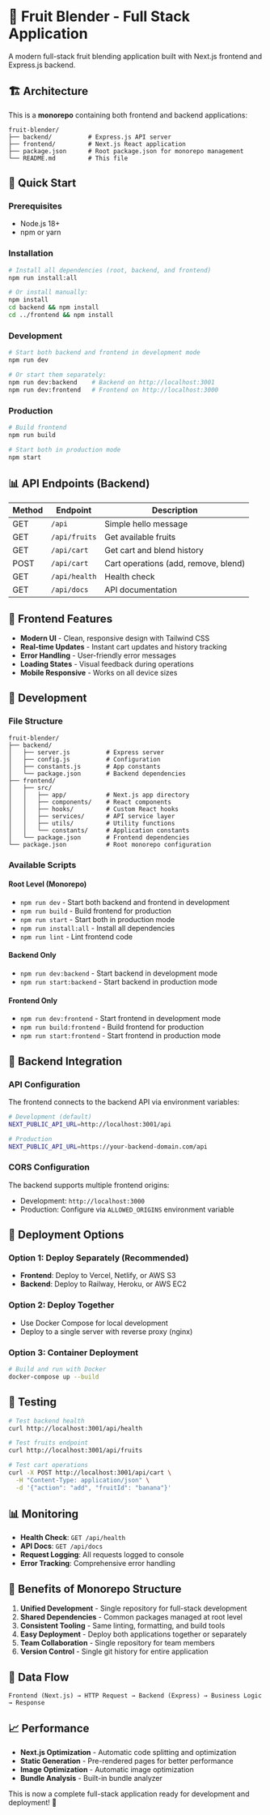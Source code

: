 # 🥤 Fruit Blender - Full Stack Application

A modern full-stack fruit blending application built with Next.js frontend and Express.js backend.

## 🏗️ Architecture

This is a **monorepo** containing both frontend and backend applications:

```
fruit-blender/
├── backend/          # Express.js API server
├── frontend/         # Next.js React application
├── package.json      # Root package.json for monorepo management
└── README.md         # This file
```

## 🚀 Quick Start

### Prerequisites
- Node.js 18+
- npm or yarn

### Installation
```bash
# Install all dependencies (root, backend, and frontend)
npm run install:all

# Or install manually:
npm install
cd backend && npm install
cd ../frontend && npm install
```

### Development
```bash
# Start both backend and frontend in development mode
npm run dev

# Or start them separately:
npm run dev:backend    # Backend on http://localhost:3001
npm run dev:frontend   # Frontend on http://localhost:3000
```

### Production
```bash
# Build frontend
npm run build

# Start both in production mode
npm start
```

## 📊 API Endpoints (Backend)

| Method | Endpoint | Description |
|--------|----------|-------------|
| GET | `/api` | Simple hello message |
| GET | `/api/fruits` | Get available fruits |
| GET | `/api/cart` | Get cart and blend history |
| POST | `/api/cart` | Cart operations (add, remove, blend) |
| GET | `/api/health` | Health check |
| GET | `/api/docs` | API documentation |

## 🎯 Frontend Features

- **Modern UI** - Clean, responsive design with Tailwind CSS
- **Real-time Updates** - Instant cart updates and history tracking
- **Error Handling** - User-friendly error messages
- **Loading States** - Visual feedback during operations
- **Mobile Responsive** - Works on all device sizes

## 🔧 Development

### File Structure
```
fruit-blender/
├── backend/
│   ├── server.js          # Express server
│   ├── config.js          # Configuration
│   ├── constants.js       # App constants
│   └── package.json       # Backend dependencies
├── frontend/
│   ├── src/
│   │   ├── app/           # Next.js app directory
│   │   ├── components/    # React components
│   │   ├── hooks/         # Custom React hooks
│   │   ├── services/      # API service layer
│   │   ├── utils/         # Utility functions
│   │   └── constants/     # Application constants
│   └── package.json       # Frontend dependencies
└── package.json           # Root monorepo configuration
```

### Available Scripts

#### Root Level (Monorepo)
- `npm run dev` - Start both backend and frontend in development
- `npm run build` - Build frontend for production
- `npm run start` - Start both in production mode
- `npm run install:all` - Install all dependencies
- `npm run lint` - Lint frontend code

#### Backend Only
- `npm run dev:backend` - Start backend in development mode
- `npm run start:backend` - Start backend in production mode

#### Frontend Only
- `npm run dev:frontend` - Start frontend in development mode
- `npm run build:frontend` - Build frontend for production
- `npm run start:frontend` - Start frontend in production mode

## 🔗 Backend Integration

### API Configuration
The frontend connects to the backend API via environment variables:

```bash
# Development (default)
NEXT_PUBLIC_API_URL=http://localhost:3001/api

# Production
NEXT_PUBLIC_API_URL=https://your-backend-domain.com/api
```

### CORS Configuration
The backend supports multiple frontend origins:
- Development: `http://localhost:3000`
- Production: Configure via `ALLOWED_ORIGINS` environment variable

## 🚀 Deployment Options

### Option 1: Deploy Separately (Recommended)
- **Frontend**: Deploy to Vercel, Netlify, or AWS S3
- **Backend**: Deploy to Railway, Heroku, or AWS EC2

### Option 2: Deploy Together
- Use Docker Compose for local development
- Deploy to a single server with reverse proxy (nginx)

### Option 3: Container Deployment
```bash
# Build and run with Docker
docker-compose up --build
```

## 🧪 Testing

```bash
# Test backend health
curl http://localhost:3001/api/health

# Test fruits endpoint
curl http://localhost:3001/api/fruits

# Test cart operations
curl -X POST http://localhost:3001/api/cart \
  -H "Content-Type: application/json" \
  -d '{"action": "add", "fruitId": "banana"}'
```

## 📊 Monitoring

- **Health Check**: `GET /api/health`
- **API Docs**: `GET /api/docs`
- **Request Logging**: All requests logged to console
- **Error Tracking**: Comprehensive error handling

## 🎯 Benefits of Monorepo Structure

1. **Unified Development** - Single repository for full-stack development
2. **Shared Dependencies** - Common packages managed at root level
3. **Consistent Tooling** - Same linting, formatting, and build tools
4. **Easy Deployment** - Deploy both applications together or separately
5. **Team Collaboration** - Single repository for team members
6. **Version Control** - Single git history for entire application

## 🔄 Data Flow

```
Frontend (Next.js) → HTTP Request → Backend (Express) → Business Logic → Response
```

## 📈 Performance

- **Next.js Optimization** - Automatic code splitting and optimization
- **Static Generation** - Pre-rendered pages for better performance
- **Image Optimization** - Automatic image optimization
- **Bundle Analysis** - Built-in bundle analyzer

This is now a complete full-stack application ready for development and deployment! 🎯

